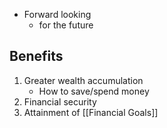 - Forward looking
	- for the future

## Benefits
1. Greater wealth accumulation
	- How to save/spend money
2. Financial security
3. Attainment of [[Financial Goals]]